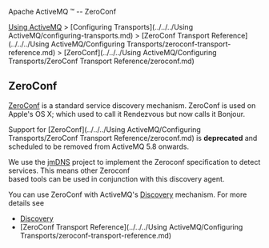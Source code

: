 Apache ActiveMQ ™ -- ZeroConf 

[Using ActiveMQ](../../../using-activemq.md) > [Configuring Transports](../../../Using ActiveMQ/configuring-transports.md) > [ZeroConf Transport Reference](../../../Using ActiveMQ/Configuring Transports/zeroconf-transport-reference.md) > [ZeroConf](../../../Using ActiveMQ/Configuring Transports/ZeroConf Transport Reference/zeroconf.md)


ZeroConf
--------

[ZeroConf](http://www.zeroconf.org/) is a standard service discovery mechanism. ZeroConf is used on Apple's OS X; which used to call it Rendezvous but now calls it Bonjour.

Support for [ZeroConf](../../../Using ActiveMQ/Configuring Transports/ZeroConf Transport Reference/zeroconf.md) is **deprecated** and scheduled to be removed from ActiveMQ 5.8 onwards.

We use the [jmDNS](http://jmdns.sf.net/) project to implement the Zeroconf specification to detect services. This means other Zeroconf  
based tools can be used in conjunction with this discovery agent.

You can use ZeroConf with ActiveMQ's [Discovery](../../../Features/discovery.md) mechanism. For more details see

*   [Discovery](../../../Features/discovery.md)
*   [ZeroConf Transport Reference](../../../Using ActiveMQ/Configuring Transports/zeroconf-transport-reference.md)

